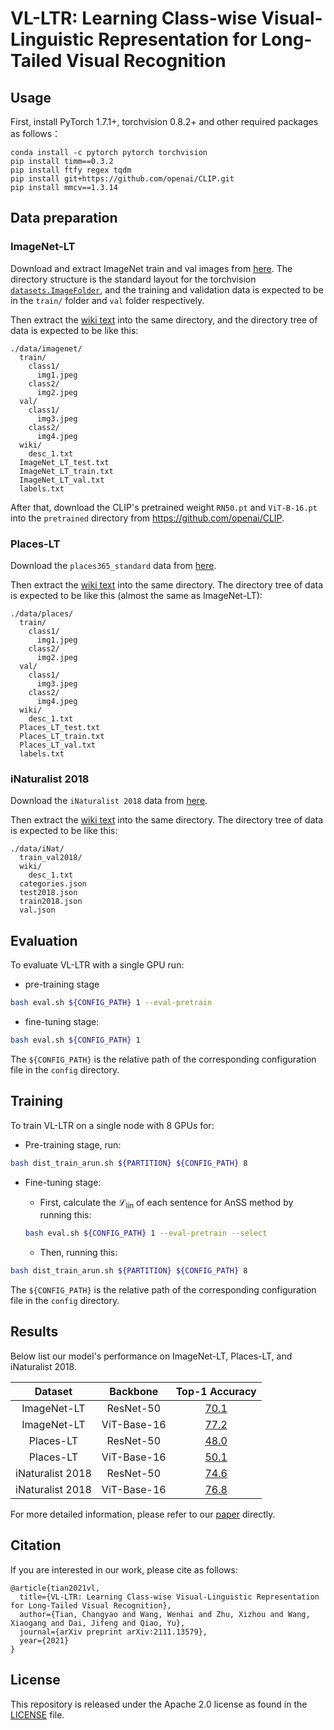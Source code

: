 # VL-LTR: Learning Class-wise Visual-Linguistic Representation for Long-Tailed Visual Recognition

## Usage

First, install PyTorch 1.7.1+, torchvision 0.8.2+ and other required packages as follows：

```
conda install -c pytorch pytorch torchvision
pip install timm==0.3.2
pip install ftfy regex tqdm
pip install git+https://github.com/openai/CLIP.git
pip install mmcv==1.3.14
```

## Data preparation

### ImageNet-LT

Download and extract ImageNet train and val images from [here](http://image-net.org/).
The directory structure is the standard layout for the torchvision [`datasets.ImageFolder`](https://pytorch.org/docs/stable/torchvision/datasets.html#imagefolder), and the training and validation data is expected to be in the `train/` folder and `val` folder respectively.

Then extract the [wiki text](https://github.com/ChangyaoTian/VL-LTR/releases/download/text-corpus/imagenet.zip) into the same directory, and the directory tree of data is expected to be like this:

```
./data/imagenet/
  train/
    class1/
      img1.jpeg
    class2/
      img2.jpeg
  val/
    class1/
      img3.jpeg
    class2/
      img4.jpeg
  wiki/
  	desc_1.txt
  ImageNet_LT_test.txt
  ImageNet_LT_train.txt
  ImageNet_LT_val.txt
  labels.txt
```

After that, download the CLIP's pretrained weight `RN50.pt` and `ViT-B-16.pt` into the `pretrained` directory from https://github.com/openai/CLIP.

### Places-LT

Download the `places365_standard` data from [here](http://places2.csail.mit.edu/download.html).

Then extract the [wiki text](https://github.com/ChangyaoTian/VL-LTR/releases/download/text-corpus/places.zip) into the same directory. The directory tree of data is expected to be like this (almost the same as ImageNet-LT):

```
./data/places/
  train/
    class1/
      img1.jpeg
    class2/
      img2.jpeg
  val/
    class1/
      img3.jpeg
    class2/
      img4.jpeg
  wiki/
  	desc_1.txt
  Places_LT_test.txt
  Places_LT_train.txt
  Places_LT_val.txt
  labels.txt
```

### iNaturalist 2018

Download the `iNaturalist 2018` data from [here](https://github.com/visipedia/inat_comp/tree/master/2018).

Then extract the [wiki text](https://github.com/ChangyaoTian/VL-LTR/releases/download/text-corpus/iNat.zip) into the same directory. The directory tree of data is expected to be like this:

```
./data/iNat/
  train_val2018/
  wiki/
  	desc_1.txt
  categories.json
  test2018.json
  train2018.json
  val.json
```

## Evaluation

To evaluate VL-LTR with a single GPU run:

- pre-training stage

```sh
bash eval.sh ${CONFIG_PATH} 1 --eval-pretrain
```

- fine-tuning stage:

```sh
bash eval.sh ${CONFIG_PATH} 1
```

The `${CONFIG_PATH}` is the relative path of the corresponding configuration file in the `config` directory.

## Training

To train VL-LTR on a single node with 8 GPUs for:

- Pre-training stage, run:

```sh
bash dist_train_arun.sh ${PARTITION} ${CONFIG_PATH} 8
```

- Fine-tuning stage:

  - First, calculate the $\mathcal L_{\text{lin}}$ of each sentence for AnSS method by running this:

  ```sh
  bash eval.sh ${CONFIG_PATH} 1 --eval-pretrain --select
  ```


  - Then, running this:


```sh
bash dist_train_arun.sh ${PARTITION} ${CONFIG_PATH} 8
```

The `${CONFIG_PATH}` is the relative path of the corresponding configuration file in the `config` directory.

## Results

Below list our model's performance on ImageNet-LT, Places-LT, and iNaturalist 2018.

|     Dataset     |  Backbone  |                                                  Top-1 Accuracy                                                  |
| :--------------: | :---------: | :--------------------------------------------------------------------------------------------------------------: |
|   ImageNet-LT   |  ResNet-50  |   [70.1](https://github.com/ChangyaoTian/VL-LTR/releases/download/checkpoints/imageNet-LT_r50.zip "link to weights")   |
|   ImageNet-LT   | ViT-Base-16 |  [77.2](https://github.com/ChangyaoTian/VL-LTR/releases/download/checkpoints/imageNet-LT_vit16.zip "link to weights")  |
|    Places-LT    |  ResNet-50  |     [48.0](https://github.com/ChangyaoTian/VL-LTR/releases/download/checkpoints/places_r50.zip "link to weights")     |
|    Places-LT    | ViT-Base-16 |    [50.1](https://github.com/ChangyaoTian/VL-LTR/releases/download/checkpoints/places_vit16.zip "link to weights")    |
| iNaturalist 2018 |  ResNet-50  |  [74.6](https://github.com/ChangyaoTian/VL-LTR/releases/download/checkpoints/inat_finetune_r50.zip "link to weights")  |
| iNaturalist 2018 | ViT-Base-16 | [76.8](https://github.com/ChangyaoTian/VL-LTR/releases/download/checkpoints/inat_finetune_vit16.zip "link to weights") |

For more detailed information, please refer to our [paper](https://arxiv.org/abs/2111.13579) directly.

## Citation

If you are interested in our work, please cite as follows:

```
@article{tian2021vl,
  title={VL-LTR: Learning Class-wise Visual-Linguistic Representation for Long-Tailed Visual Recognition},
  author={Tian, Changyao and Wang, Wenhai and Zhu, Xizhou and Wang, Xiaogang and Dai, Jifeng and Qiao, Yu},
  journal={arXiv preprint arXiv:2111.13579},
  year={2021}
}
```

## License

This repository is released under the Apache 2.0 license as found in the [LICENSE](LICENSE) file.
